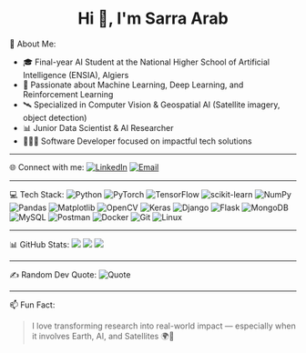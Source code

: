 <h1 align="center">Hi 👋, I'm Sarra Arab</h1>

💫 About Me:
- 🎓 Final-year AI Student at the National Higher School of Artificial Intelligence (ENSIA), Algiers  
- 🤖 Passionate about Machine Learning, Deep Learning, and Reinforcement Learning  
- 🛰️ Specialized in Computer Vision & Geospatial AI (Satellite imagery, object detection)  
- 📊 Junior Data Scientist & AI Researcher  
- 👩🏻‍💻 Software Developer focused on impactful tech solutions  

---

🌐 Connect with me:
[![LinkedIn](https://img.shields.io/badge/LinkedIn-blue?style=flat&logo=linkedin)](https://www.linkedin.com/in/sarra-arab-b71177245/)
[![Email](https://img.shields.io/badge/Email-red?style=flat&logo=gmail&logoColor=white)](mailto:sarra.arab@ensia.edu.dz)

---

💻 Tech Stack:
![Python](https://img.shields.io/badge/-Python-3776AB?logo=python&logoColor=white)
![PyTorch](https://img.shields.io/badge/-PyTorch-EE4C2C?logo=pytorch&logoColor=white)
![TensorFlow](https://img.shields.io/badge/-TensorFlow-FF6F00?logo=tensorflow&logoColor=white)
![scikit-learn](https://img.shields.io/badge/-Scikit--Learn-F7931E?logo=scikit-learn&logoColor=white)
![NumPy](https://img.shields.io/badge/-NumPy-013243?logo=numpy&logoColor=white)
![Pandas](https://img.shields.io/badge/-Pandas-150458?logo=pandas)
![Matplotlib](https://img.shields.io/badge/-Matplotlib-11557c?logo=plotly)
![OpenCV](https://img.shields.io/badge/-OpenCV-5C3EE8?logo=opencv)
![Keras](https://img.shields.io/badge/-Keras-D00000?logo=keras&logoColor=white)
![Django](https://img.shields.io/badge/-Django-092E20?logo=django)
![Flask](https://img.shields.io/badge/-Flask-000000?logo=flask)
![MongoDB](https://img.shields.io/badge/-MongoDB-47A248?logo=mongodb)
![MySQL](https://img.shields.io/badge/-MySQL-4479A1?logo=mysql)
![Postman](https://img.shields.io/badge/-Postman-FF6C37?logo=postman)
![Docker](https://img.shields.io/badge/-Docker-2496ED?logo=docker)
![Git](https://img.shields.io/badge/-Git-F05032?logo=git)
![Linux](https://img.shields.io/badge/-Linux-FCC624?logo=linux&logoColor=black)

---

📊 GitHub Stats:
![](https://github-readme-stats.vercel.app/api?username=itssarrah&theme=default&show_icons=true&hide_border=false&count_private=true)
![](https://github-readme-streak-stats.herokuapp.com/?user=itssarrah&theme=default&hide_border=false)
![](https://github-readme-stats.vercel.app/api/top-langs/?username=itssarrah&layout=compact&theme=default)

---

✍️ Random Dev Quote:
![Quote](https://quotes-github-readme.vercel.app/api?type=horizontal&theme=light)

---

📫 Fun Fact:
> I love transforming research into real-world impact — especially when it involves Earth, AI, and Satellites 🌍🚀
